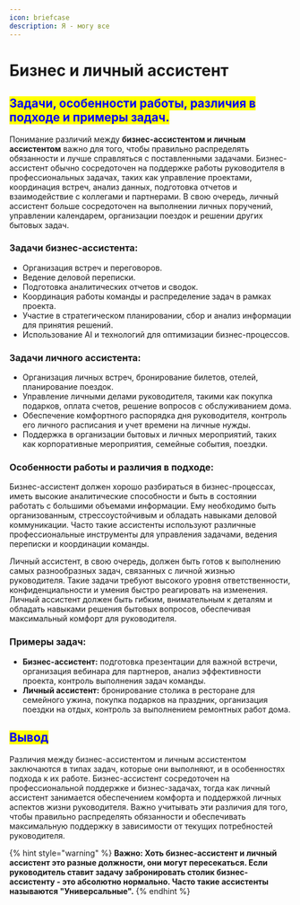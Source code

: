 ```yaml
---
icon: briefcase
description: Я - могу все
---
```


# Бизнес и личный ассистент

## <mark style="color:blue;">**Задачи, особенности работы, различия в подходе и примеры задач.**</mark>

Понимание различий между **бизнес-ассистентом и личным ассистентом** важно для того, чтобы правильно распределять обязанности и лучше справляться с поставленными задачами. Бизнес-ассистент обычно сосредоточен на поддержке работы руководителя в профессиональных задачах, таких как управление проектами, координация встреч, анализ данных, подготовка отчетов и взаимодействие с коллегами и партнерами. В свою очередь, личный ассистент больше сосредоточен на выполнении личных поручений, управлении календарем, организации поездок и решении других бытовых задач.

### **Задачи бизнес-ассистента:**

* Организация встреч и переговоров.
* Ведение деловой переписки.
* Подготовка аналитических отчетов и сводок.
* Координация работы команды и распределение задач в рамках проекта.
* Участие в стратегическом планировании, сбор и анализ информации для принятия решений.
* Использование AI и технологий для оптимизации бизнес-процессов.

### **Задачи личного ассистента:**

* Организация личных встреч, бронирование билетов, отелей, планирование поездок.
* Управление личными делами руководителя, такими как покупка подарков, оплата счетов, решение вопросов с обслуживанием дома.
* Обеспечение комфортного распорядка дня руководителя, контроль его личного расписания и учет времени на личные нужды.
* Поддержка в организации бытовых и личных мероприятий, таких как корпоративные мероприятия, семейные события, поездки.

### **Особенности работы и различия в подходе:**

Бизнес-ассистент должен хорошо разбираться в бизнес-процессах, иметь высокие аналитические способности и быть в состоянии работать с большими объемами информации. Ему необходимо быть организованным, стрессоустойчивым и обладать навыками деловой коммуникации. Часто такие ассистенты используют различные профессиональные инструменты для управления задачами, ведения переписки и координации команды.

Личный ассистент, в свою очередь, должен быть готов к выполнению самых разнообразных задач, связанных с личной жизнью руководителя. Такие задачи требуют высокого уровня ответственности, конфиденциальности и умения быстро реагировать на изменения. Личный ассистент должен быть гибким, внимательным к деталям и обладать навыками решения бытовых вопросов, обеспечивая максимальный комфорт для руководителя.

### **Примеры задач:**

* **Бизнес-ассистент:** подготовка презентации для важной встречи, организация вебинара для партнеров, анализ эффективности проекта, контроль выполнения задач команды.
* **Личный ассистент:** бронирование столика в ресторане для семейного ужина, покупка подарков на праздник, организация поездки на отдых, контроль за выполнением ремонтных работ дома.

## <mark style="color:blue;">**Вывод**</mark>

Различия между бизнес-ассистентом и личным ассистентом заключаются в типах задач, которые они выполняют, и в особенностях подхода к их работе. Бизнес-ассистент сосредоточен на профессиональной поддержке и бизнес-задачах, тогда как личный ассистент занимается обеспечением комфорта и поддержкой личных аспектов жизни руководителя. Важно учитывать эти различия для того, чтобы правильно распределять обязанности и обеспечивать максимальную поддержку в зависимости от текущих потребностей руководителя.

{% hint style="warning" %}
**Важно: Хоть бизнес-ассистент и личный ассистент это разные должности, они могут пересекаться. Если руководитель ставит задачу забронировать столик бизнес-ассистенту - это абсолютно нормально. Часто такие ассистенты называются "Универсальные".**
{% endhint %}
